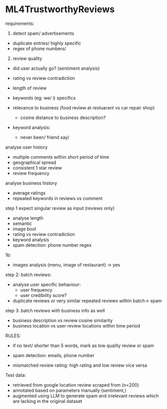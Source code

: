 # ML4TrustworthyReviews



requirements:
1. detect spam/ advertisements
- duplicate entries/ highly specific 
- regex of phone numbers/ 

2. review quality 
- did user actually go? (sentiment analysis)
- rating vs review contradiction
- length of review
- keywords (eg: we/ i) specifics 

- relevance to business (food review at restuarant vs car repair shop)
    - cosine distance to business description?

- keyword analysis: 
    - never been/ friend say/ 

analyse user history
- multiple comments within short period of time
- geographical spread
- consistent 1 star review
- review frequency


analyse business history
- average ratings
- repeated keywords in reviews vs comment


step 1 
expect singular review as input (reviews only) 
- analyse length
- semantic 
- image bool
- rating vs review contradiction
- keyword analysis 
- spam detection: phone number regex

1b: 
- images analysis (menu, image of restaurant) -> yes


step 2: 
batch reviews: 
- analyse user specific behaviour: 
    - user frequency
    - user credibility score?
- duplicate reviews or very similar repeated reviews within batch-> spam

step 3: batch reviews with business info as well
- business description vs review cosine similarity
- business location vs user review locations within time period



RULES:
- if no text/ shorter than 5 words, mark as low quality review or spam
- spam detection: emails, phone number

- mismatched review rating: high rating and low review vice versa





Test data:
- retrieved from google location review scraped from (n=200)
- annotated based on parameters manually (sentiment,)
- augmented using LLM to generate spam and irrelevant reviews which are lacking in the original dataset

